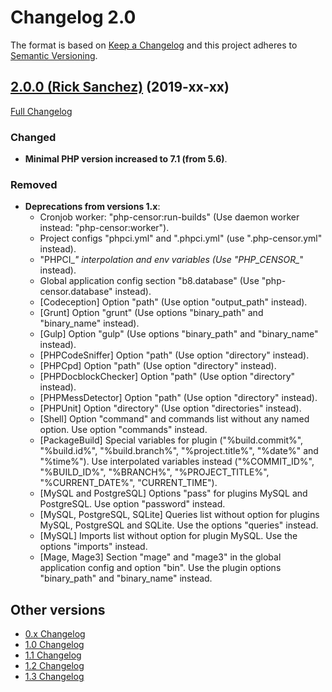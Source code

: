Changelog 2.0
=============

The format is based on [Keep a Changelog](http://keepachangelog.com/en/1.0.0/) and this project adheres to 
[Semantic Versioning](http://semver.org/spec/v2.0.0.html).


## [2.0.0 (Rick Sanchez)](https://github.com/php-censor/php-censor/tree/2.0.0) (2019-xx-xx)

[Full Changelog](https://github.com/php-censor/php-censor/compare/1.3.0...2.0.0)

### Changed

- **Minimal PHP version increased to 7.1 (from 5.6)**.

### Removed

- **Deprecations from versions 1.x**:
    - Cronjob worker: "php-censor:run-builds" (Use daemon worker instead: "php-censor:worker").
    - Project configs "phpci.yml" and ".phpci.yml" (use ".php-censor.yml" instead).
    - "PHPCI_*" interpolation and env variables (Use "PHP_CENSOR_*" instead).
    - Global application config section "b8.database" (Use "php-censor.database" instead).
    - [Codeception] Option "path" (Use option "output_path" instead).
    - [Grunt] Option "grunt" (Use options "binary_path" and "binary_name" instead).
    - [Gulp] Option "gulp" (Use options "binary_path" and "binary_name" instead).
    - [PHPCodeSniffer] Option "path" (Use option "directory" instead).
    - [PHPCpd] Option "path" (Use option "directory" instead).
    - [PHPDocblockChecker] Option "path" (Use option "directory" instead).
    - [PHPMessDetector] Option "path" (Use option "directory" instead).
    - [PHPUnit] Option "directory" (Use option "directories" instead).
    - [Shell] Option "command" and commands list without any named option. Use option "commands" instead.
    - [PackageBuild] Special variables for plugin ("%build.commit%", "%build.id%", "%build.branch%", "%project.title%", "%date%" and "%time%"). Use interpolated variables instead ("%COMMIT_ID%", "%BUILD_ID%", "%BRANCH%", "%PROJECT_TITLE%", "%CURRENT_DATE%", "CURRENT_TIME").
    - [MySQL and PostgreSQL] Options "pass" for plugins MySQL and PostgreSQL. Use option "password" instead.
    - [MySQL, PostgreSQL, SQLite] Queries list without option for plugins MySQL, PostgreSQL and SQLite. Use the options "queries" instead.
    - [MySQL] Imports list without option for plugin MySQL. Use the options "imports" instead.
    - [Mage, Mage3] Section "mage" and "mage3" in the global application config and option "bin". Use the plugin options "binary_path" and "binary_name" instead.


## Other versions

- [0.x Changelog](/docs/CHANGELOG_0.x.md)
- [1.0 Changelog](/docs/CHANGELOG_1.0.md)
- [1.1 Changelog](/docs/CHANGELOG_1.1.md)
- [1.2 Changelog](/docs/CHANGELOG_1.2.md)
- [1.3 Changelog](/docs/CHANGELOG_1.3.md)
